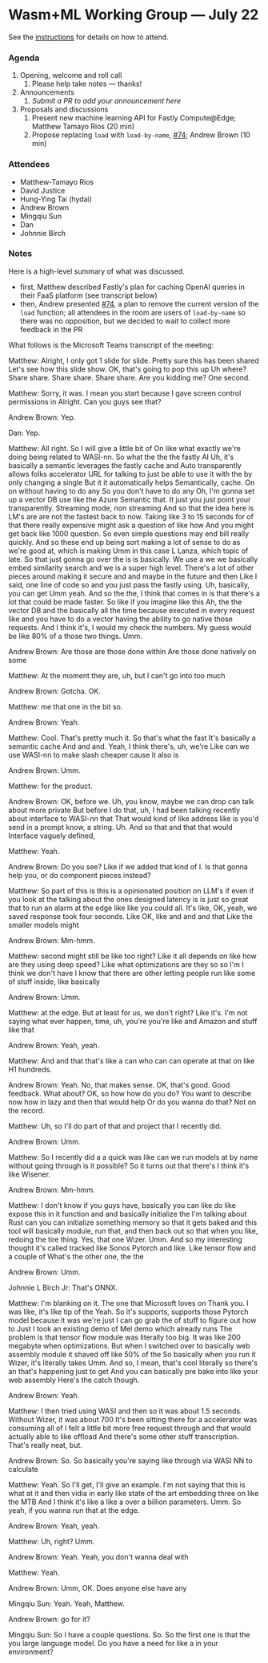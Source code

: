 # Wasm+ML Working Group &mdash; July 22

See the [instructions](../README.md) for details on how to attend.

### Agenda

1. Opening, welcome and roll call
    1. Please help take notes &mdash; thanks!
1. Announcements
    1. _Submit a PR to add your announcement here_
1. Proposals and discussions
    1. Present new machine learning API for Fastly Compute@Edge; Matthew Tamayo Rios (20 min)
    1. Propose replacing `load` with `load-by-name`, [#74]; Andrew Brown (10 min)

[#74]: https://github.com/WebAssembly/WASI-nn/pull/74

### Attendees

- Matthew-Tamayo Rios
- David Justice
- Hung-Ying Tai (hydai)
- Andrew Brown
- Mingqiu Sun
- Dan
- Johnnie Birch

### Notes

Here is a high-level summary of what was discussed.
- first, Matthew described Fastly's plan for caching OpenAI queries in their FaaS platform (see
  transcript below)
- then, Andrew presented [#74], a plan to remove the current version of the `load` function; all
  attendees in the room are users of `load-by-name` so there was no opposition, but we decided to
  wait to collect more feedback in the PR

What follows is the Microsoft Teams transcript of the meeting:

Matthew: Alright, I only got 1 slide for slide. Pretty sure this has been shared Let's see how this
slide show. OK, that's going to pop this up Uh where? Share share. Share share. Share share. Are you
kidding me? One second.

Matthew: Sorry, it was. I mean you start because I gave screen control permissions in Alright. Can
you guys see that?

Andrew Brown: Yep.

Dan: Yep.

Matthew: All right. So I will give a little bit of On like what exactly we're doing being related to
WASI-nn. So what the the the fastly AI Uh, it's basically a semantic leverages the fastly cache and
Auto transparently allows folks accelerator URL for talking to just be able to use it with the by
only changing a single But it it automatically helps Semantically, cache. On on without having to do
any So you don't have to do any Oh, I'm gonna set up a vector DB use like the Azure Semantic that.
It just you just point your transparently. Streaming mode, non streaming And so that the idea here
is LM's are are not the fastest back to now. Taking like 3 to 15 seconds for of that there really
expensive might ask a question of like how And you might get back like 1000 question. So even simple
questions may end bill really quickly. And so these end up being sort making a lot of sense to do as
we're good at, which is making Umm in this case L Lanza, which topic of late. So that just gonna go
over the is is basically. We use a we we basically embed similarity search and we is a super high
level. There's a lot of other pieces around making it secure and and maybe in the future and then
Like I said, one line of code so and you just pass the fastly using. Uh, basically, you can get Umm
yeah. And so the the, I think that comes in is that there's a lot that could be made faster. So like
if you imagine like this Ah, the the vector DB and the basically all the time because executed in
every request like and you have to do a vector having the ability to go native those requests. And I
think it's, I would my check the numbers. My guess would be like 80% of a those two things. Umm.

Andrew Brown: Are those are those done within Are those done natively on some

Matthew: At the moment they are, uh, but I can't go into too much

Andrew Brown: Gotcha. OK.

Matthew: me that one in the bit so.

Andrew Brown: Yeah.

Matthew: Cool. That's pretty much it. So that's what the fast It's basically a semantic cache And
and and. Yeah, I think there's, uh, we're Like can we use WASI-nn to make slash cheaper cause it
also is

Andrew Brown: Umm.

Matthew: for the product.

Andrew Brown: OK, before we. Uh, you know, maybe we can drop can talk about more private But before
I do that, uh, I had been talking recently about interface to WASI-nn that That would kind of like
address like is you'd send in a prompt know, a string. Uh. And so that and that that would Interface
vaguely defined,

Matthew: Yeah.

Andrew Brown: Do you see? Like if we added that kind of I. Is that gonna help you, or do component
pieces instead?

Matthew: So part of this is this is a opinionated position on LLM's if even if you look at the
talking about the ones designed latency is is just so great that to run an alarm at the edge like
like you could all. It's like, OK, yeah, we saved response took four seconds. Like OK, like and and
and that Like the smaller models might

Andrew Brown: Mm-hmm.

Matthew: second might still be like too right? Like it all depends on like how are they using deep
speed? Like what optimizations are they so so I'm I think we don't have I know that there are other
letting people run like some of stuff inside, like basically

Andrew Brown: Umm.

Matthew: at the edge. But at least for us, we don't right? Like it's. I'm not saying what ever
happen, time, uh, you're you're like and Amazon and stuff like that

Andrew Brown: Yeah, yeah.

Matthew: And and that that's like a can who can can operate at that on like H1 hundreds.

Andrew Brown: Yeah. No, that makes sense. OK, that's good. Good feedback. What about? OK, so how how
do you do? You want to describe now how in lazy and then that would help Or do you wanna do that?
Not on the record.

Matthew: Uh, so I'll do part of that and project that I recently did.

Andrew Brown: Umm.

Matthew: So I recently did a a quick was like can we run models at by name without going through is
it possible? So it turns out that there's I think it's like Wisener.

Andrew Brown: Mm-hmm.

Matthew: I don't know if you guys have, basically you can like do like expose this in it function
and and basically initialize the I'm talking about Rust can you can initialize something memory so
that it gets baked and this tool will basically module, run that, and then back out so that when you
like, redoing the tire thing. Yes, that one Wizer. Umm. And so my interesting thought it's called
tracked like Sonos Pytorch and like. Like tensor flow and a couple of What's the other one, the the

Andrew Brown: Umm.

Johnnie L Birch Jr: That's ONNX.

Matthew: I'm blanking on it. The one that Microsoft loves on Thank you. I was like, it's like tip of
the Yeah. So it's supports, supports those Pytorch model because it was we're just I can go grab the
of stuff to figure out how to Just I took an existing demo of Mel demo which already runs The
problem is that tensor flow module was literally too big. It was like 200 megabyte when
optimizations. But when I switched over to basically web assembly module it shaved off like 50% of
the So basically when you run it Wizer, it's literally takes Umm. And so, I mean, that's cool
literally so there's an that's happening just to get And you can basically pre bake into like your
web assembly Here's the catch though.

Andrew Brown: Yeah.

Matthew: I then tried using WASI and then so it was about 1.5 seconds. Without Wizer, it was about
700 It's been sitting there for a accelerator was consuming all of I felt a little bit more free
request through and that would actually able to like offload And there's some other stuff
transcription. That's really neat, but.

Andrew Brown: So. So basically you're saying like through via WASI NN to calculate

Matthew: Yeah. So I'll get, I'll give an example. I'm not saying that this is what at it and then
vidia in early like state of the art embedding three on like the MTB And I think it's like a like a
over a billion parameters. Umm. So yeah, if you wanna run that at the edge.

Andrew Brown: Yeah, yeah.

Matthew: Uh, right? Umm.

Andrew Brown: Yeah. Yeah, you don't wanna deal with

Matthew: Yeah.

Andrew Brown: Umm, OK. Does anyone else have any

Mingqiu Sun: Yeah. Yeah, Matthew.

Andrew Brown: go for it?

Mingqiu Sun: So I have a couple questions. So. So the first one is that the you large language
model. Do you have a need for like a in your environment?

